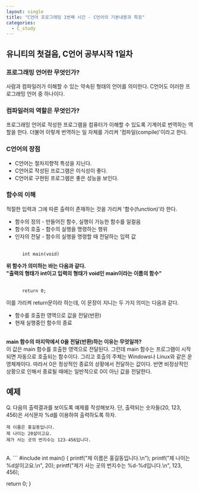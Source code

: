 ```yaml
---
layout: single
title: "C언어 프로그래밍 1번째 시간 - C언어의 기본내용과 특징"
categories:
  - C_study
---
```


## 유니티의 첫걸음, C언어 공부시작 1일차

### 프로그래밍 언어란 무엇인가?
사람과 컴파일러가 이해할 수 있는 약속된 형태의 언어를 의미한다. C언어도 이러한 프로그래밍 언어 중 하나이다.

### 컴파일러의 역할은 무엇인가?
프로그래밍 언어로 작성한 프로그램을 컴퓨터가 이해할 수 있도록 기계어로 번역하는 역할을 한다. 더불어 이렇게 번역하는 일 자체를 가리켜 '컴파일(compile)'이라고 한다.

### C언어의 장점
* C언어는 절차지향적 특성을 지닌다.
* C언어로 작성된 프로그램은 이식성이 좋다.
* C언어로 구현된 프로그램은 좋은 성능을 보인다.

### 함수의 이해
적절한 입력과 그에 따른 출력이 존재하는 것을 가리켜 '함수(function)'라 한다.

* 함수의 정의 - 만들어진 함수, 실행이 가능한 함수를 일컬음
* 함수의 호출 - 함수의 실행을 명령하는 행위
* 인자의 전달 - 함수의 실행을 명령할 때 전달하는 입력 값 <br> <br>

```
      int main(void) 
  ```
    
**위 함수가 의미하는 바는 다음과 같다.**   
**"출력의 형태가 int이고 입력의 형태가 void인 main이라는 이름의 함수"**   <br> <br>

```
      return 0;
  ```
  
이를 가리켜 return문이라 하는데, 이 문장이 지니는 두 가지 의미는 다음과 같다.
* 함수를 호출한 영역으로 값을 전달(반환)
* 현재 실행중인 함수의 종료 <br> <br>

**main 함수의 마지막에서 0을 전달(반환)하는 이유는 무엇일까?** <br>
이 값은 main 함수를 호출한 영역으로 전달된다. 그런데 main 함수는 프로그램이 시작되면 자동으로 호출되는 함수이다. 그리고 호츨의 주체는 Windows나 Linux와 같은 운영체제이다. 따라서 0은 정상적인 종료의 상황에서 전달하는 값이다. 반면 비정상적인 상황으로 인해서 종료될 때에는 일반적으로 0이 아닌 값을 전달한다.

## 예제
Q. 다음의 출력결과를 보이도록 예제를 작성해보자. 단, 출력되는 숫자들(20, 123, 456)은 서식문자 %d를 이용하여 출력하도록 하자. <br>
```
제 이름은 홍길동입니다.
제 나이는 20살이고요.
제가 사는 곳의 번지수는 123-456입니다.
  ``` 
<br>
A.
```
#include <stdio.h>
int main()
{
  printf("제 이름은 홍길동입니다.\n");
  printf("제 나이는 %d살이고요.\n", 20);
  printf("제가 사는 곳의 번지수는 %d-%d입니다.\n", 123, 456);

  return 0;
}
  ```
